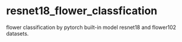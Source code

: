 # resnet18_flower_classfication
flower classification by pytorch built-in model resnet18 and flower102 datasets.
